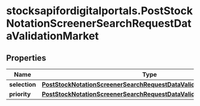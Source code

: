 # stocksapifordigitalportals.PostStockNotationScreenerSearchRequestDataValidationMarket

## Properties

Name | Type | Description | Notes
------------ | ------------- | ------------- | -------------
**selection** | [**PostStockNotationScreenerSearchRequestDataValidationMarketSelection**](PostStockNotationScreenerSearchRequestDataValidationMarketSelection.md) |  | [optional] 
**priority** | [**PostStockNotationScreenerSearchRequestDataValidationMarketPriority**](PostStockNotationScreenerSearchRequestDataValidationMarketPriority.md) |  | [optional] 


